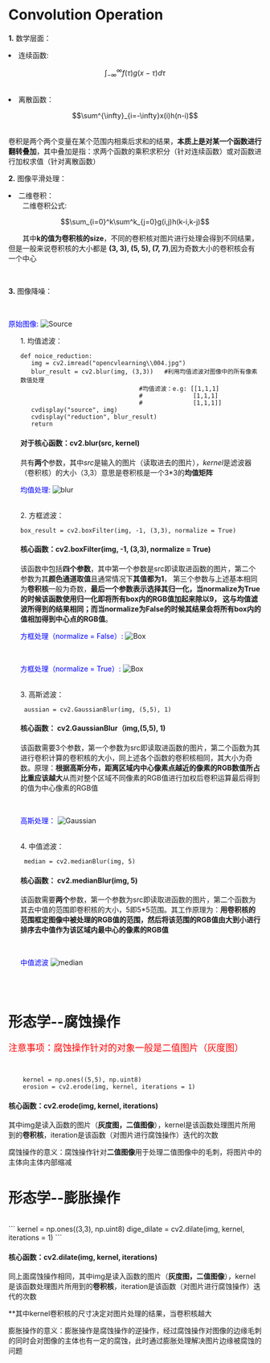 # Convolution Operation
**1.** 数学层面：
<table>
<li>
连续函数:

 $$\int_{-\infty}^{\infty}f(\tau)g(x-\tau)d\tau$$

</li>
</br>
<li>
离散函数：

 $$\sum^{\infty}_{i=-\infty}x(i)h(n-i)$$
</li>
</table>

卷积是两个两个变量在某个范围内相乘后求和的结果，**本质上是对某一个函数进行翻转叠加**，其中叠加是指：求两个函数的乘积求积分（针对连续函数）或对函数进行加权求值（针对离散函数）

**2.** 图像平滑处理：
<li>二维卷积：
<br>
&emsp;&emsp;二维卷积公式:

 $$\sum_{i=0}^k\sum^k_{j=0}g(i,j)h(k-i,k-j)$$

&emsp;&emsp;其中**k的值为卷积核的size**，不同的卷积核对图片进行处理会得到不同结果，但是一般来说卷积核的大小都是 **(3, 3), (5, 5), (7, 7)**,因为奇数大小的卷积核会有一个中心
</table>
</br>

**3.** 图像降噪：

<br>

<font color = "blue">原始图像: </font>
![Source](./DJI_0214.JPG)
 <ul>
    1. 均值滤波：

 ```
 def noice_reduction:
    img = cv2.imread("opencvlearning\\004.jpg")
    blur_result = cv2.blur(img, (3,3))   #利用均值滤波对图像中的所有像素数值处理
                                  #均值滤波：e.g: [[1,1,1]
                                  #              [1,1,1]
                                  #              [1,1,1]] 
    cvdisplay("source", img)
    cvdisplay("reduction", blur_result)
    return
 ```
 #### 对于核心函数：cv2.blur(src, kernel)
 共有**两个**参数，其中*src*是输入的图片（读取进去的图片），*kernel*是滤波器（卷积核）的大小（3,3）意思是卷积核是一个3*3的**均值矩阵**

 <font color = "blue">均值处理:</font>
 ![blur](./blur.png)

 <br>
2. 方框滤波：
   
   ```
   box_result = cv2.boxFilter(img, -1, (3,3), normalize = True)
   ```
   #### 核心函数：cv2.boxFilter(img, -1, (3,3), normalize = True)
   该函数中包括**四个参数**，其中第一个参数是src即读取进函数的图片，第二个参数为其**颜色通道取值**且通常情况下**其值都为1**， 第三个参数与上述基本相同为**卷积核**一般为奇数，**最后一个参数表示选择其归一化，当normalize为True的时候该函数使用归一化即将所有box内的RGB值加起来除以9， 这与均值滤波所得到的结果相同；而当normalize为False的时候其结果会将所有box内的值相加得到中心点的RGB值**。

   <font color = "blue">方框处理（normalize = False）:</font>
 ![Box](./box_False.png)

   <br>

   <font color = "blue">方框处理（normalize = True）:</font>
 ![Box](./box_True.png)

<br>
3. 高斯滤波：

   ```
    aussian = cv2.GaussianBlur(img, (5,5), 1) 
   ```
   #### 核心函数： cv2.GaussianBlur（img,(5,5), 1)
   该函数需要3个参数，第一个参数为src即读取进函数的图片，第二个函数为其进行卷积计算的卷积核的大小，同上述各个函数的卷积核相同，其大小为奇数。原理：**根据高斯分布，距离区域内中心像素点越近的像素的RGB数值所占比重应该越大**从而对整个区域不同像素的RGB值进行加权后卷积运算最后得到的值为中心像素的RGB值

<br>

<font color = 'blue'>高斯处理：</font>
![Gaussian](./Gaussian.png)

<br>
4. 中值滤波：
   
  ```
   median = cv2.medianBlur(img, 5)
  ``` 
  #### 核心函数： cv2.medianBlur(img, 5)
  该函数需要**两个**参数，第一个参数为src即读取进函数的图片，第二个函数为其去中值的范围即卷积核的大小，5即5*5范围。其工作原理为：**用卷积核的范围框定图像中被处理的RGB值的范围，然后将该范围的RGB值由大到小进行排序去中值作为该区域内最中心的像素的RGB值**

  <br>

  <font color = "blue">中值滤波</font>
  ![median](./median.png)

</ul>
<br>
<br>

# 形态学--腐蚀操作

<font color = "red" size = "4pt"> 注意事项：腐蚀操作针对的对象一般是二值图片（灰度图）</font>

<br>

```
    kernel = np.ones((5,5), np.uint8)
    erosion = cv2.erode(img, kernel, iterations = 1)
```
#### 核心函数：cv2.erode(img, kernel, iterations)
其中img是读入函数的图片（**灰度图，二值图像**），kernel是该函数处理图片所用到的**卷积核**，iteration是该函数（对图片进行腐蚀操作）迭代的次数

腐蚀操作的意义：腐蚀操作针对**二值图像**用于处理二值图像中的毛刺，将图片中的主体向主体内部缩减

# 形态学--膨胀操作

<br>
```
    kernel = np.ones((3,3), np.uint8)
    dige_dilate = cv2.dilate(img, kernel, iterations = 1)
```

#### 核心函数：cv2.dilate(img, kernel, iterations)
同上面腐蚀操作相同，其中img是读入函数的图片（**灰度图，二值图像**），kernel是该函数处理图片所用到的**卷积核**，iteration是该函数（对图片进行腐蚀操作）迭代的次数

**其中kernel卷积核的尺寸决定对图片处理的结果，当卷积核越大

膨胀操作的意义：膨胀操作是腐蚀操作的逆操作，经过腐蚀操作对图像的边缘毛刺的同时会对图像的主体也有一定的腐蚀，此时通过膨胀处理解决图片边缘被腐蚀的问题
